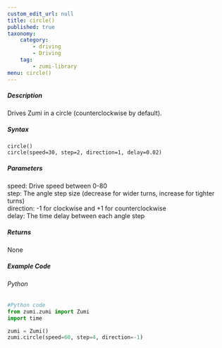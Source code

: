 ```yaml
---
custom_edit_url: null
title: circle()
published: true
taxonomy:
    category:
        - driving
        - Driving
    tag:
        - zumi-library
menu: circle()
---
```


##### Description
Drives Zumi in a circle (counterclockwise by default).

##### Syntax
```circle()```<br />
```circle(speed=30, step=2, direction=1, delay=0.02)```<br />

##### Parameters
speed: Drive speed between 0-80<br />
step: The angle step size (decrease for wider turns, increase for tighter turns)<br />
direction: -1 for clockwise and +1 for counterclockwise<br />
delay: The time delay between each angle step

##### Returns
None

##### Example Code
###### Python
```python
#Python code
from zumi.zumi import Zumi
import time

zumi = Zumi()
zumi.circle(speed=60, step=4, direction=-1)

```